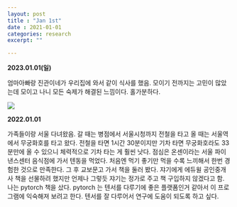 ```yaml
---
layout: post
title : "Jan 1st"
date : 2021-01-01
categories: research
excerpt: ""

---
```




**2023.01.01(일)**

엄마아빠랑 진관이네가 우리집에 와서 같이 식사를 했음. 모이기 전까지는 고민이 많았는데 모이고 나니 모든 숙제가 해결된 느낌이다. 홀가분하다. 

![](https://jinhong-park.github.io/journal2/images/20230102-family.jpeg)



**2022.01.01**

가족들이랑 서울 다녀왔음. 갈 때는 병점에서 서울시청까지 전철을 타고 올 때는 서울역에서 무궁화호를 타고 왔다. 전철을 타면 1시간 30분이지만 기차 타면 무궁화호라도 33분만에 올 수 있으니 체력적으로 기차 타는 게 훨씬 낫다. 점심은 온센이라는 서울 파이낸스센터 음식점에 가서 텐동을 먹었다. 처음엔 먹기 좋기만 먹을 수록 느끼해서 한번 경험한 것으로 만족한다. 그 후 교보문고 가서 책을 둘러 봤다. 쟈기에게 에듀윌 공인중개사 책을 선물하려 했지만 언제나 그렇듯 쟈기는 정가로 주고 책 구입하지 않겠다고 함. 나는 pytorch 책을 샀다. pytorch 는 텐서를 다루기에 좋은 플랫폼인거 같아서 이 프로그램에 익숙해져 보려고 한다. 텐서를 잘 다루어서 연구에 도움이 되도록 하고 싶다. 


